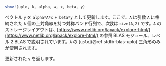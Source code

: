 ```julia
sbmv!(uplo, k, alpha, A, x, beta, y)
```

ベクトル `y` を `alpha*A*x + beta*y` として更新します。ここで、`A` は引数 `A` に格納された `k` 個の上対角線を持つ対称バンド行列で、次数は `size(A,2)` です。`A` のストレージレイアウトは、[https://www.netlib.org/lapack/explore-html/](https://www.netlib.org/lapack/explore-html/) の参照 BLAS モジュール、レベル 2 BLAS で説明されています。`A` の [`uplo`](@ref stdlib-blas-uplo) 三角形のみが使用されます。

更新された `y` を返します。
